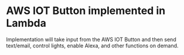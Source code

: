 # AWS IOT Button implemented in Lambda

Implementation will take input from the AWS IOT Button and then send text/email, control lights, enable Alexa, and other functions on demand.
